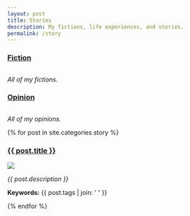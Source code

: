 ```yaml
---
layout: post
title: Stories
description: My fictions, life experiences, and stories.
permalink: /story
---
```

<div class="grid-post-all">
  <div>
    <h3><a href="{{ site.url }}/fiction.html">Fiction</a></h3>
      <img src="" onerror="this.onerror=null;this.src='https://images.hive.blog/DQmZUkMewxN4U6i7gJQuyTUkGDVy2BY45mraGnBUQuxorv6/evm-rpc-list.png';" />
      <p><i>All of my fictions.</i></p>
  </div>
  <div>
    <h3><a href="{{ site.url }}/opinion.html">Opinion</a></h3>
      <img src="" onerror="this.onerror=null;this.src='https://images.hive.blog/DQmZUkMewxN4U6i7gJQuyTUkGDVy2BY45mraGnBUQuxorv6/evm-rpc-list.png';" />
      <p><i>All of my opinions.</i></p>
  </div>
  {% for post in site.categories.story %}
  <div>
    <h3><a href="{{ post.url }}">{{ post.title }}</a></h3>
      <img src="{{ post.featuredimage }}" onerror="this.onerror=null;this.src='https://images.hive.blog/DQmZUkMewxN4U6i7gJQuyTUkGDVy2BY45mraGnBUQuxorv6/evm-rpc-list.png';" />
      <p><i>{{ post.description }}</i></p>
      <p><b>Keywords:</b> {{ post.tags | join: ' ' }}</p>
  </div>
  {% endfor %}
</div>